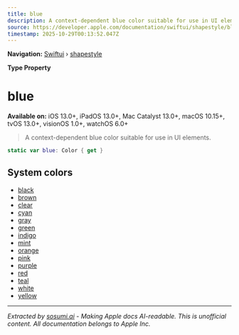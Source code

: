 ```yaml
---
title: blue
description: A context-dependent blue color suitable for use in UI elements.
source: https://developer.apple.com/documentation/swiftui/shapestyle/blue
timestamp: 2025-10-29T00:13:52.047Z
---
```


**Navigation:** [Swiftui](/documentation/swiftui) › [shapestyle](/documentation/swiftui/shapestyle)

**Type Property**

# blue

**Available on:** iOS 13.0+, iPadOS 13.0+, Mac Catalyst 13.0+, macOS 10.15+, tvOS 13.0+, visionOS 1.0+, watchOS 6.0+

> A context-dependent blue color suitable for use in UI elements.

```swift
static var blue: Color { get }
```

## System colors

- [black](/documentation/swiftui/shapestyle/black)
- [brown](/documentation/swiftui/shapestyle/brown)
- [clear](/documentation/swiftui/shapestyle/clear)
- [cyan](/documentation/swiftui/shapestyle/cyan)
- [gray](/documentation/swiftui/shapestyle/gray)
- [green](/documentation/swiftui/shapestyle/green)
- [indigo](/documentation/swiftui/shapestyle/indigo)
- [mint](/documentation/swiftui/shapestyle/mint)
- [orange](/documentation/swiftui/shapestyle/orange)
- [pink](/documentation/swiftui/shapestyle/pink)
- [purple](/documentation/swiftui/shapestyle/purple)
- [red](/documentation/swiftui/shapestyle/red)
- [teal](/documentation/swiftui/shapestyle/teal)
- [white](/documentation/swiftui/shapestyle/white)
- [yellow](/documentation/swiftui/shapestyle/yellow)

---

*Extracted by [sosumi.ai](https://sosumi.ai) - Making Apple docs AI-readable.*
*This is unofficial content. All documentation belongs to Apple Inc.*
